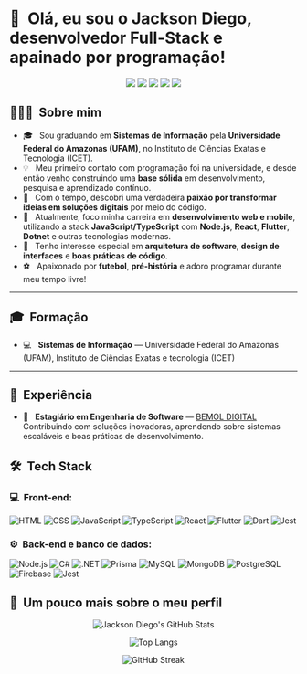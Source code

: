 <h1>👋 &nbsp;Olá, eu sou o Jackson Diego, desenvolvedor Full-Stack e apainado por programação!</h1>
<p align="center">
  <a href="https://www.instagram.com/jackson.santos.ribeiro/"><img src="https://img.shields.io/badge/-@jackson.santos.ribeiro-E4405F?style=flat-square&logo=Instagram&logoColor=white" /></a>
  <a href="https://www.youtube.com/@jacksondiego5413"><img src="https://img.shields.io/badge/-Jackson Diego-D62422?style=flatsquare&labelColor=D62422&logo=youtube&logoColor=white" /></a>
  <a href="https://www.linkedin.com/in/jackson-diego-805524263/"><img src="https://img.shields.io/badge/-Jackson%20Diego-0077B5?style=flat-square&logo=linkedin&logoColor=white" /></a>
  <a href="https://www.facebook.com/jackson.diego.148?mibextid=ZbWKwL"><img src="https://img.shields.io/badge/-Jackson%20Diego-1877F2?style=flat-square&logo=facebook&logoColor=white" /></a>
  <a href="mailto:jacksondiego2002@gmail.com"><img src="https://img.shields.io/badge/-jacksondiego2002@gmail.com-D14836?style=flat-square&logo=Gmail&logoColor=white" /></a>
</p>

## 👨🏻‍💻 &nbsp;Sobre mim

- 🎓 &nbsp; Sou graduando em **Sistemas de Informação** pela **Universidade Federal do Amazonas (UFAM)**, no Instituto de Ciências Exatas e Tecnologia (ICET).
- 💡 &nbsp; Meu primeiro contato com programação foi na universidade, e desde então venho construindo uma **base sólida** em desenvolvimento, pesquisa e aprendizado contínuo.
- 💚 &nbsp; Com o tempo, descobri uma verdadeira **paixão por transformar ideias em soluções digitais** por meio do código.
- 🚀 &nbsp; Atualmente, foco minha carreira em **desenvolvimento web e mobile**, utilizando a stack **JavaScript/TypeScript** com **Node.js**, **React**, **Flutter**, **Dotnet** e outras tecnologias modernas.
- 🧠 &nbsp; Tenho interesse especial em **arquitetura de software**, **design de interfaces** e **boas práticas de código**.
- ⚽ &nbsp; Apaixonado por **futebol**, **pré-história** e adoro programar durante meu tempo livre!

---

## 🎓 &nbsp;Formação

- 💻 &nbsp; **Sistemas de Informação** — Universidade Federal do Amazonas (UFAM), Instituto de Ciências Exatas e tecnologia (ICET)

---

## 💼 &nbsp;Experiência

- 🏢 &nbsp; **Estagiário em Engenharia de Software** — [BEMOL DIGITAL](https://www.bemol.com.br/)  
  Contribuindo com soluções inovadoras, aprendendo sobre sistemas escaláveis e boas práticas de desenvolvimento.



<h2> 🛠 &nbsp;Tech Stack</h2>

### 💻 &nbsp;Front-end:

![HTML](https://img.shields.io/badge/-HTML-333333?style=flat&logo=HTML5)
![CSS](https://img.shields.io/badge/-CSS-333333?style=flat&logo=CSS3&logoColor=1572B6)
![JavaScript](https://img.shields.io/badge/-JavaScript-333333?style=flat&logo=javascript)
![TypeScript](https://img.shields.io/badge/-TypeScript-333333?style=flat&logo=typescript&logoColor=2D79C7)
![React](https://img.shields.io/badge/-React-333333?style=flat&logo=react)
![Flutter](https://img.shields.io/badge/-Flutter-333333?style=flat&logo=flutter&logoColor=02569B)
![Dart](https://img.shields.io/badge/-Dart-333333?style=flat&logo=dart&logoColor=0175C2)
![Jest](https://img.shields.io/badge/-Jest-333333?style=flat&logo=jest&logoColor=E535AB)

### ⚙️ &nbsp;Back-end e banco de dados:

![Node.js](https://img.shields.io/badge/-Node.js-333333?style=flat&logo=node.js)
![C#](https://img.shields.io/badge/-C%23-333333?style=flat&logo=c-sharp&logoColor=239120)
![.NET](https://img.shields.io/badge/-.NET-333333?style=flat&logo=dotnet&logoColor=512BD4)
![Prisma](https://img.shields.io/badge/-Prisma-333333?style=flat&logo=prisma&logoColor=white)
![MySQL](https://img.shields.io/badge/-MySQL-333333?style=flat&logo=mysql&logoColor=00758F)
![MongoDB](https://img.shields.io/badge/-MongoDB-333333?style=flat&logo=mongodb)
![PostgreSQL](https://img.shields.io/badge/-PostgreSQL-333333?style=flat&logo=postgresql)
![Firebase](https://img.shields.io/badge/-Firebase-333333?style=flat&logo=firebase&logoColor=FFCA28)
![Jest](https://img.shields.io/badge/-Jest-333333?style=flat&logo=jest&logoColor=E535AB)


<h2>🚀 &nbsp;Um pouco mais sobre o meu perfil</h2>

<div align="center">
  
  <!-- Estatísticas gerais -->
  ![Jackson Diego's GitHub Stats](https://github-readme-stats.vercel.app/api?username=JacksonSants&show_icons=true&theme=dracula&include_all_commits=true)
  
  <!-- Linguagens mais usadas (ocultando Jupyter Notebook) -->
  ![Top Langs](https://github-readme-stats.vercel.app/api/top-langs/?username=JacksonSants&layout=compact&theme=dracula&hide=jupyter%20notebook)
  
  <!-- Streak de contribuições -->
  ![GitHub Streak](https://streak-stats.demolab.com?user=JacksonSants&theme=dracula&date_format=M%20j%5B%2C%20Y%5D)


</div>
